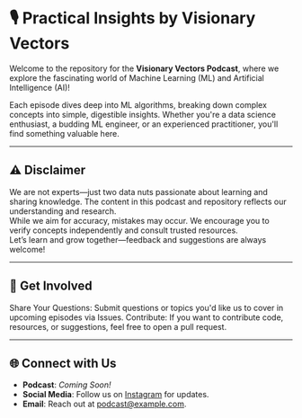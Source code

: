 # 🎙️ Practical Insights by Visionary Vectors  
Welcome to the repository for the **Visionary Vectors Podcast**, where we explore the fascinating world of Machine Learning (ML) and Artificial Intelligence (AI)!  

Each episode dives deep into ML algorithms, breaking down complex concepts into simple, digestible insights. Whether you're a data science enthusiast, a budding ML engineer, or an experienced practitioner, you'll find something valuable here.  

---

## ⚠️ Disclaimer  

We are not experts—just two data nuts passionate about learning and sharing knowledge. The content in this podcast and repository reflects our understanding and research.  
While we aim for accuracy, mistakes may occur. We encourage you to verify concepts independently and consult trusted resources.  
Let’s learn and grow together—feedback and suggestions are always welcome!  

---

## 🙌 Get Involved
Share Your Questions: Submit questions or topics you'd like us to cover in upcoming episodes via Issues.
Contribute: If you want to contribute code, resources, or suggestions, feel free to open a pull request.

---

## 🌐 Connect with Us  

- **Podcast**: *Coming Soon!*  
- **Social Media**: Follow us on [Instagram](https://www.instagram.com/thevisionaryvectorspodcast/?igsh=MXB2cndmdW54eGNjMg%3D%3D) for updates.
- **Email**: Reach out at [podcast@example.com](mailto:podcast@example.com).  
